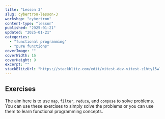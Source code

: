```yaml
---
title: "Lesson 3"
slug: cybertron-lesson-3
workshop: "cybertron"
content-type: "lesson"
published: "2025-01-21"
updated: "2025-01-21"
categories:
  - "functional programming"
  - "pure functions"
coverImage: ""
coverWidth: 16
coverHeight: 9
excerpt: ""
stackBlitzUrl: "https://stackblitz.com/edit/vitest-dev-vitest-z1hty15w?embed=1&file=src%2Flevel3.ts&hideExplorer=1&hideNavigation=1&view=editor"
---
```


## Exercises

The aim here is to use `map`, `filter`, `reduce`, and `compose` to solve problems. You can use these exercises to simply solve the problems or you can use them to learn functional programming concepts.



